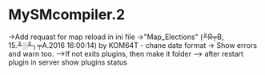 # MySMcompiler.2

->Add requast for map reload in ini file
->"Map_Elections" (╨Я╤В, 15.╨░╨┐╤А.2016 16:00:14) by KOM64T - chane date format
-> Show errors and warn too.
-->If not exits plugins, then make it folder
--> after restart plugin in server show plugins status
